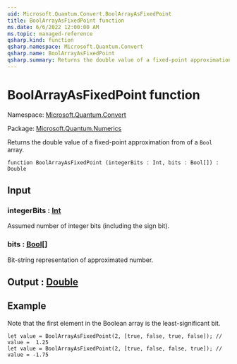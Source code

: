```yaml
---
uid: Microsoft.Quantum.Convert.BoolArrayAsFixedPoint
title: BoolArrayAsFixedPoint function
ms.date: 6/6/2022 12:00:00 AM
ms.topic: managed-reference
qsharp.kind: function
qsharp.namespace: Microsoft.Quantum.Convert
qsharp.name: BoolArrayAsFixedPoint
qsharp.summary: Returns the double value of a fixed-point approximation from of a `Bool` array.
---
```


# BoolArrayAsFixedPoint function

Namespace: [Microsoft.Quantum.Convert](xref:Microsoft.Quantum.Convert)

Package: [Microsoft.Quantum.Numerics](https://nuget.org/packages/Microsoft.Quantum.Numerics)


Returns the double value of a fixed-point approximation from of a `Bool` array.

```qsharp
function BoolArrayAsFixedPoint (integerBits : Int, bits : Bool[]) : Double
```


## Input

### integerBits : [Int](xref:microsoft.quantum.qsharp.valueliterals#int-literals)

Assumed number of integer bits (including the sign bit).


### bits : [Bool](xref:microsoft.quantum.qsharp.valueliterals#bool-literals)[]

Bit-string representation of approximated number.



## Output : [Double](xref:microsoft.quantum.qsharp.valueliterals#double-literals)



## Example

Note that the first element in the Boolean array is the least-significant bit.```qsharplet value = BoolArrayAsFixedPoint(2, [true, false, true, false]); // value =  1.25let value = BoolArrayAsFixedPoint(2, [true, false, false, true]); // value = -1.75```